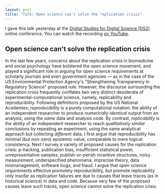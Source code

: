 ```yaml
---
layout: post
title: "Talk: Open science can't solve the replication crisis"
---
```


I gave this talk yesterday at the [Digital Studies for Digital Science (DS2)](https://pencelab.be/events/ds2-2021/) online conference.  You can watch the recording [on YouTube](https://www.youtube.com/watch?v=uheU_W7_oz8). 

## Open science can't solve the replication crisis ##

In the last few years, concerns about the replication crisis in biomedicine and social psychology have bolstered the open science movement, and played a significant role in arguing for open science requirements at scholarly journals and even government agencies — as in the case of the US Environmental Protection Agency's "Strengthening Transparency in Regulatory Science" proposed rule.  However, the discourse surrounding the replication crisis frequently conflates two very distinct desiderata of experimental-computational science, namely, replicability and reproducibility.  Following definitions proposed by the US National Academies, *reproducibility* is a purely computational notation: the ability of an independent researcher to produce *numerically identical* output from an analysis, using the *same* data and analysis code.  By contrast, *replicability* is the ability of an independent researcher to reach *qualitatively similar* conclusions by repeating an experiment, using the same analytical approach but collecting *different* data.  I first argue that reproducibility has minimal (but non-zero) epistemic value, comparable to mere logical consistency.  Next I survey a variety of proposed causes for the replication crisis: p-hacking, publication bias, insufficient statistical power, unrepresentative samples, publish-or-perish incentive structures, noisy measurement, underspecified phenomena, imprecise theory, data mismanagement, software bugs, and fraud.  I argue that open science requirements effective promotely reproducibility, but promote replicability only insofar as replication failures are due to causes that leave traces (as in historical science) in data and code.  Because very few of the proposed causes leave such traces, open science cannot solve the replication crisis.  

